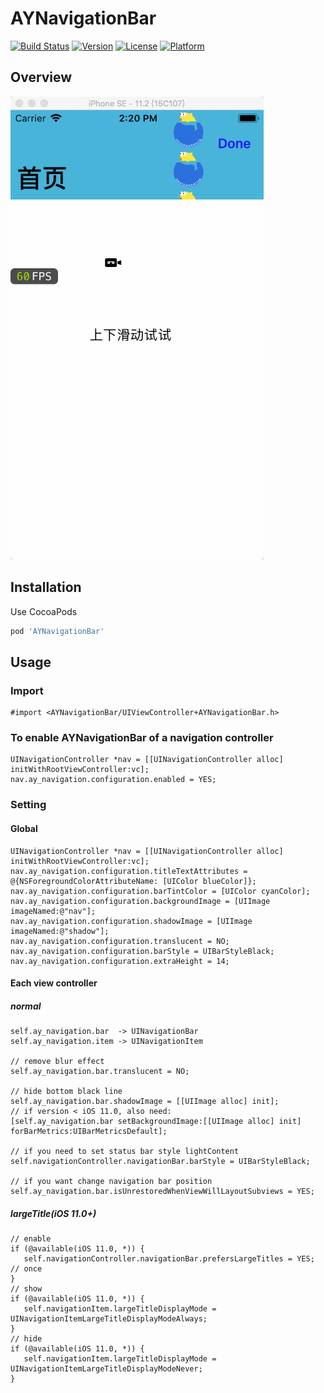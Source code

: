 # AYNavigationBar

[![Build Status](https://travis-ci.org/Pircate/AYNavigationBar.svg?branch=master)](https://travis-ci.org/Pircate/AYNavigationBar)
[![Version](https://img.shields.io/cocoapods/v/AYNavigationBar.svg?style=flat)](http://cocoapods.org/pods/AYNavigationBar)
[![License](https://img.shields.io/cocoapods/l/AYNavigationBar.svg?style=flat)](http://cocoapods.org/pods/AYNavigationBar)
[![Platform](https://img.shields.io/cocoapods/p/AYNavigationBar.svg?style=flat)](http://cocoapods.org/pods/AYNavigationBar)

## Overview

![snapshot](https://github.com/CodeABug/AYNavigationBar/blob/master/demo.gif)

## Installation

Use CocoaPods  

``` ruby
pod 'AYNavigationBar'
```

## Usage

### Import

``` objc
#import <AYNavigationBar/UIViewController+AYNavigationBar.h>
```

### To enable AYNavigationBar of a navigation controller

``` objc
UINavigationController *nav = [[UINavigationController alloc] initWithRootViewController:vc];
nav.ay_navigation.configuration.enabled = YES;
```

### Setting
#### Global

``` objc
UINavigationController *nav = [[UINavigationController alloc] initWithRootViewController:vc];
nav.ay_navigation.configuration.titleTextAttributes = @{NSForegroundColorAttributeName: [UIColor blueColor]};
nav.ay_navigation.configuration.barTintColor = [UIColor cyanColor];
nav.ay_navigation.configuration.backgroundImage = [UIImage imageNamed:@"nav"];
nav.ay_navigation.configuration.shadowImage = [UIImage imageNamed:@"shadow"];
nav.ay_navigation.configuration.translucent = NO;
nav.ay_navigation.configuration.barStyle = UIBarStyleBlack;
nav.ay_navigation.configuration.extraHeight = 14;
```

#### Each view controller
##### normal

``` objc
self.ay_navigation.bar  -> UINavigationBar
self.ay_navigation.item -> UINavigationItem

// remove blur effect
self.ay_navigation.bar.translucent = NO;

// hide bottom black line
self.ay_navigation.bar.shadowImage = [[UIImage alloc] init];
// if version < iOS 11.0, also need:
[self.ay_navigation.bar setBackgroundImage:[[UIImage alloc] init] forBarMetrics:UIBarMetricsDefault];

// if you need to set status bar style lightContent
self.navigationController.navigationBar.barStyle = UIBarStyleBlack;

// if you want change navigation bar position
self.ay_navigation.bar.isUnrestoredWhenViewWillLayoutSubviews = YES;
```

##### largeTitle(iOS 11.0+)

``` objc
// enable
if (@available(iOS 11.0, *)) {
   self.navigationController.navigationBar.prefersLargeTitles = YES; // once
}
// show
if (@available(iOS 11.0, *)) {
   self.navigationItem.largeTitleDisplayMode = UINavigationItemLargeTitleDisplayModeAlways;
}
// hide
if (@available(iOS 11.0, *)) {
   self.navigationItem.largeTitleDisplayMode = UINavigationItemLargeTitleDisplayModeNever;
}
```
